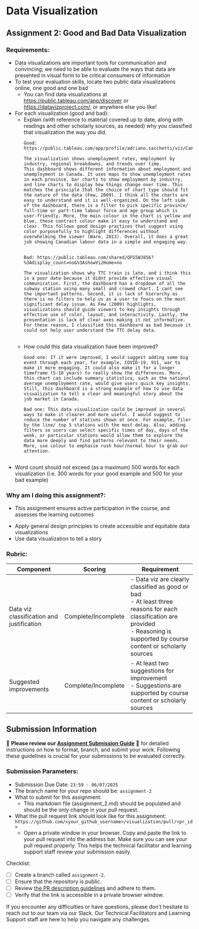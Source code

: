 # Data Visualization

## Assignment 2: Good and Bad Data Visualization

### Requirements:

- Data visualizations are important tools for communication and convincing; we need to be able to evaluate the ways that data are presented in visual form to be critical consumers of information 
- To test your evaluation skills, locate two public data visualizations online, one good and one bad  
    - You can find data visualizations at https://public.tableau.com/app/discover or https://datavizproject.com/, or anywhere else you like! 
- For each visualization (good and bad):  
    - Explain (with reference to material covered up to date, along with readings and other scholarly sources, as needed) why you classified that visualization the way you did.
      ```
      Good: https://public.tableau.com/app/profile/adriano.sacchetti/viz/CanadaLabourMarket/CANADALABOURMARKET

      The visualization shows unemployment rates, employment by industry, regional breakdowns, and trends over time.
      This dashboard shows different information about employment and unemployment in Canada. It uses maps to show unemployment rates in each province, bar charts to show employment by industry, and line charts to display how things change over time. This matches the principle that the choice of chart type should fit the nature of the data (Few, 2009). I think all the charts are easy to understand and it is well-organized. On the left side of the dashboard, there is a filter to pick specific province/ full-time or part-time labour force and age group which is user-friendly. More, the main colour in the chart is yellow and blue, these contract colour make it easy to understand and clear. This follows good design practices that suggest using color purposefully to highlight differences without overwhelming the viewer (Ware, 2013). Overall, it does a great job showing Canadian labour data in a simple and engaging way. 


      Bad: https://public.tableau.com/shared/QFG5WJ856?%3Adisplay_count=no&%3AshowVizHome=no

      The visualization shows why TTC train is late, and i think this is a poor date because it didnt provide effective visual
      communication. First, the dashboard has a dropdown of all the subway station using many small and crowed chart. I cant see 
      the important patterns. Second, it is lack of hierarchy as there is no filters to help us as a user to foucs on the most significant delay issue. As Few (2009) highlights, visualizations should guide viewers to key insights through effective use of color, layout, and interactivity. Lastly, the presentation is lack of clear axes making it not informative. For these reason, I classified this dashboard as bad becasue it could not help user understand the TTC delay data.
      
      
    - How could this data visualization have been improved?  
      ```
      Good one: If it were improved, I would suggest adding some big event through each year, for example, COVID-19, 911, war to make it more engaging. It could also make it for a longer timeframe (5-10 years) to really show the differences. More, this chart can include summary statistics, such as the national average unemployment rate, would give users quick key insights. 
      Still, this dashboard is a strong example of how to use data visualization to tell a clear and meaningful story about the job market in Canada.

      Bad one: This data visualization could be improved in several ways to make it clearer and more useful. I would suggest to reduce the number of stations shown at once. For example, filer by the line/ top 5 stations with the most delay. Also, adding filters so users can select specific times of day, days of the week, or particular stations would allow them to explore the data more deeply and find patterns relevant to their needs. More, use colour to emphasie rush hour/normal hour to grab our attention.

      
      ```
- Word count should not exceed (as a maximum) 500 words for each visualization (i.e. 
300 words for your good example and 500 for your bad example)

### Why am I doing this assignment?:

- This assignment ensures active participation in the course, and assesses the learning outcomes
* Apply general design principles to create accessible and equitable data visualizations
* Use data visualization to tell a story

### Rubric:

| Component               | Scoring   | Requirement                                                 |
|-------------------------|-----------|-------------------------------------------------------------|
| Data viz classification and justification | Complete/Incomplete | - Data viz are clearly classified as good or bad<br />- At least three reasons for each classification are provided<br />- Reasoning is supported by course content or scholarly sources |
| Suggested improvements  | Complete/Incomplete | - At least two suggestions for improvement<br />- Suggestions are supported by course content or scholarly sources |

## Submission Information

🚨 **Please review our [Assignment Submission Guide](https://github.com/UofT-DSI/onboarding/blob/main/onboarding_documents/submissions.md)** 🚨 for detailed instructions on how to format, branch, and submit your work. Following these guidelines is crucial for your submissions to be evaluated correctly.

### Submission Parameters:
* Submission Due Date: `23:59 - 06/07/2025`
* The branch name for your repo should be: `assignment-2`
* What to submit for this assignment:
    * This markdown file (assignment_2.md) should be populated and should be the only change in your pull request.
* What the pull request link should look like for this assignment: `https://github.com/<your_github_username>/visualization/pull/<pr_id>`
    * Open a private window in your browser. Copy and paste the link to your pull request into the address bar. Make sure you can see your pull request properly. This helps the technical facilitator and learning support staff review your submission easily.

Checklist:
- [ ] Create a branch called `assignment-2`.
- [ ] Ensure that the repository is public.
- [ ] Review [the PR description guidelines](https://github.com/UofT-DSI/onboarding/blob/main/onboarding_documents/submissions.md#guidelines-for-pull-request-descriptions) and adhere to them.
- [ ] Verify that the link is accessible in a private browser window.

If you encounter any difficulties or have questions, please don't hesitate to reach out to our team via our Slack. Our Technical Facilitators and Learning Support staff are here to help you navigate any challenges.
